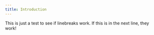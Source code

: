 ```yaml
---
title: Introduction
---
```


This is just a test to see if linebreaks work.
If this is in the next line, they work!

